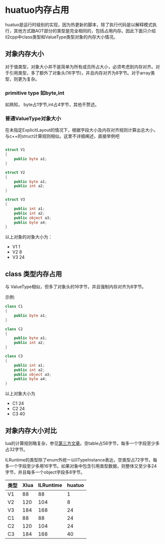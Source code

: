 # huatuo内存占用

huatuo是运行时级别的实现，因为热更新的脚本，除了执行代码是以解释模式执行，其他方式跟AOT部分的类型是完全相同的，包括占用内存。因此下面只介绍il2cpp中class类型和ValueType类型对象的内存大小情况。

## 对象内存大小

对于值类型，对象大小并不是简单为所有成员所占大小，必须考虑到内存对齐。对于引用类型，多了额外了对象头(16字节)，并且内存对齐为8字节。对于array类型，则更为复杂。

### primitive type 如byte,int

如熟知， byte占1字节,int占4字节，其他不赘述。

### 普通ValueType对象大小

在未指定ExplicitLayout的情况下，根据字段大小及内存对齐规则计算出总大小，与c++的struct计算规则相似。这里不详细阐述，直接举例吧

```c#

struct V1
{
    public byte a1;
}

struct V2
{
    public byte a1;
    public int a2;
}

struct V3
{
    public int a1;
    public int a2;
    public object a3;
    public byte a4;
}
```

以上对象的对象大小为：

- V1 1
- V2 8
- V3 24

## class 类型内存占用

与 ValueType相似，但多了对象头的16字节，并且强制内存对齐为8字节。

示例:

```c#
class C1
{
    public byte a1;
}

class C2
{
    public byte a1;
    public int a2;
}

class C3
{
    public int a1;
    public int a2;
    public object a3;
    public byte a4;
}
```

以上对象大小为

- C1 24
- C2 24
- C3 40

## 对象内存大小对比

lua的计算规则略复杂，参见[第三方文章](https://www.linuxidc.com/Linux/2018-10/154971.htm)。空table占56字节，每多一个字段至少多占32字节。

ILRuntime的类型除了enum外统一以IlTypeInstance表达，空类型占72字节，每多一个字段至少多用16字节。如果对象中包含引用类型数据，则整体又至少多24字节，并且每多一个object字段多8字节。

|类型 | Xlua | ILRuntime | huatuo |
|-| -| -| -|
|V1|88| 88 | 1|
|V2|120|104|8|
|V3|184|168|24|
|C1|88| 88 | 24|
|C2|120|104|24|
|C3|184|168|40|
